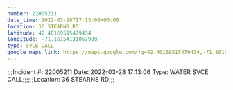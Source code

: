 ```yaml
---
number: 22005211
date_time: 2022-03-28T17:13:06+00:00
location: 36 STEARNS RD
latitude: 42.40169515479434
longitude: -71.16154131067988
type: SVCE CALL
google_maps_link: https://maps.google.com/?q=42.40169515479434,-71.16154131067988
---
```


;;;Incident #: 22005211  Date: 2022-03-28 17:13:06   Type: WATER SVCE CALL;;;;;;Location: 36 STEARNS RD;;;
